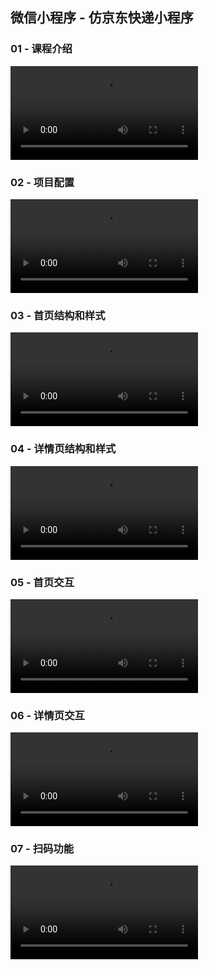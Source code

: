 ## 微信小程序 - 仿京东快递小程序

### 01 - 课程介绍
<video controls src="https://assets.jiker.com/_for_common_project/2021/1213/admin/nxDC3YBTtxcJd0acnKbJObvOxIja8PrYnTXB7ubN.mp4"></video>

### 02 - 项目配置
<video controls src="https://assets.jiker.com/_for_common_project/2021/1213/admin/9UYZWEdLIayD11EnSZCfQsp79vpY5AgJeE6L7ZTu.mp4"></video>

### 03 - 首页结构和样式
<video controls src="https://assets.jiker.com/_for_common_project/2021/1213/admin/FmraoWUGLoSX7jKQcNWcfLQMsla54nNbo7I5nniC.mp4"></video>

### 04 - 详情页结构和样式
<video controls src="https://assets.jiker.com/_for_common_project/2021/1213/admin/TGjoxwUvyv8gII9PoM0I1cQlzIF3B7p6sCFabwsm.mp4"></video>

### 05 - 首页交互
<video controls src="https://assets.jiker.com/_for_common_project/2021/1213/admin/eottQG3pVyi2mNiXiDPYyarvAmb6MgzGQC2OyJqB.mp4"></video>

### 06 - 详情页交互
<video controls src="https://assets.jiker.com/_for_common_project/2021/1213/admin/sgqRnAYXVxDK2t0OgsuUGOLPwHjTf0X3KCWYHmIP.mp4"></video>

### 07 - 扫码功能
<video controls src="https://assets.jiker.com/_for_common_project/2021/1213/admin/wWEW3oQZG1fIpLdIzZaxSXeUvLxT9mEJVOaCz9ir.mp4"></video>
